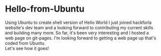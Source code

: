 # Hello-from-Ubuntu
Using Ubuntu to create shell version of Hello World
I just joined hackforla website's dev team and a looking forward to contributing my current skills and building many more.
So far, it's been very interesting and I hosted a web page on git-pages.  I'm looking forward to getting a web page up that's coded from Ubuntu.  
Let's see how it goes!

